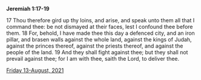 **Jeremiah 1:17-19**

17 Thou therefore gird up thy loins, and arise, and speak unto them all that I command thee: be not dismayed at their faces, lest I confound thee before them. 18 For, behold, I have made thee this day a defenced city, and an iron pillar, and brasen walls against the whole land, against the kings of Judah, against the princes thereof, against the priests thereof, and against the people of the land. 19 And they shall fight against thee; but they shall not prevail against thee; for I am with thee, saith the Lord, to deliver thee. 

[Friday 13-August, 2021](https://t.me/s/daily_scripture)
